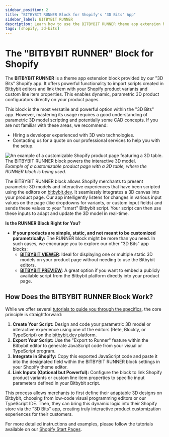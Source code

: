 ```yaml
---
sidebar_position: 2
title: "BITBYBIT RUNNER Block for Shopify's '3D Bits' App"
sidebar_label: BITBYBIT RUNNER
description: Learn how to use the BITBYBIT RUNNER theme app extension block in Shopify's "3D Bits" app to integrate parametric 3D models and interactive scripts from Bitbybit into your product pages.
tags: [shopify, 3d-bits]
---
```


# The "BITBYBIT RUNNER" Block for Shopify

The **BITBYBIT RUNNER** is a theme app extension block provided by our "3D Bits" Shopify app. It offers powerful functionality to import scripts created in Bitbybit editors and link them with your Shopify product variants and custom line item properties. This enables dynamic, parametric 3D product configurators directly on your product pages.

This block is the most versatile and powerful option within the "3D Bits" app. However, mastering its usage requires a good understanding of parametric 3D model scripting and potentially some CAD concepts. If you are not familiar with these areas, we recommend:
*   Hiring a developer experienced with 3D web technologies.
*   Contacting us for a quote on our professional services to help you with the setup.

![An example of a customizable Shopify product page featuring a 3D table. The BITBYBIT RUNNER block powers the interactive 3D model.](https://ik.imagekit.io/bitbybit/app/assets/start/shopify/bitbybit-dev-3d-bits-app-configurable-table-product.jpeg "Customizable product page using the RUNNER block")
*Example of a customizable product page with a 3D table, where the RUNNER block is being used.*

The BITBYBIT RUNNER block allows Shopify merchants to present parametric 3D models and interactive experiences that have been scripted using the editors on [bitbybit.dev](https://bitbybit.dev). It seamlessly integrates a 3D canvas into your product page. Our app intelligently listens for changes in various input values on the page (like dropdowns for variants, or custom input fields) and sends these values to your "smart" Bitbybit script. Your script can then use these inputs to adapt and update the 3D model in real-time.

**Is the RUNNER Block Right for You?**

*   **If your products are simple, static, and not meant to be customized parametrically:**
    The RUNNER block might be more than you need. In such cases, we encourage you to explore our other "3D Bits" app blocks:
    *   [**BITBYBIT VIEWER**](/learn/3d-bits/theme-app-extensions/bitbybit-viewer): Ideal for displaying one or multiple static 3D models on your product page without needing to use the Bitbybit editors.
    *   [**BITBYBIT PREVIEW**](/learn/3d-bits/theme-app-extensions/bitbybit-preview): A great option if you want to embed a publicly available script from the Bitbybit platform directly into your product page.

## How Does the BITBYBIT RUNNER Block Work?

While we offer several [tutorials to guide you through the specifics](/learn/3d-bits/tutorials/intro), the core principle is straightforward:

1.  **Create Your Script:** Design and code your parametric 3D model or interactive experience using one of the editors (Rete, Blockly, or TypeScript) on the [bitbybit.dev](https://bitbybit.dev) platform.
2.  **Export Your Script:** Use the "Export to Runner" feature within the Bitbybit editor to generate JavaScript code from your visual or TypeScript program.
3.  **Integrate in Shopify:** Copy this exported JavaScript code and paste it into the designated field within the BITBYBIT RUNNER block settings in your Shopify theme editor.
4.  **Link Inputs (Optional but Powerful):** Configure the block to link Shopify product variants or custom line item properties to specific input parameters defined in your Bitbybit script.

This process allows merchants to first define their adaptable 3D designs on Bitbybit, choosing from low-code visual programming editors or our TypeScript IDE. Then, they can bring this dynamic logic into their Shopify store via the "3D Bits" app, creating truly interactive product customization experiences for their customers.

For more detailed instructions and examples, please follow the tutorials available on our [Shopify Start Pages](/learn/3d-bits/tutorials/intro).